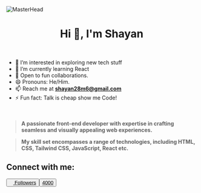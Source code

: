 ![MasterHead](header.gif)
<br>
<h1 align="center">Hi 👋, I'm Shayan</h1>
<br>

- 👀 I’m interested in exploring new tech stuff
- 🌱 I’m currently learning React
- 💞️ Open to fun collaborations.
- 😄 Pronouns: He/Him.
- 📫 Reach me at [**shayan28m6@gmail.com**](mailto:shayan28m6@gmail.com)</a>
- ⚡ Fun fact: Talk is cheap show me Code!

<br>

> **A passionate front-end developer with expertise in crafting seamless and visually appealing web experiences.**

> **My skill set encompasses a range of technologies, including HTML, CSS, Tailwind CSS, JavaScript, React etc.**

## Connect with me:
<a href="https://www.linkedin.com/in/ms-programmers/" style="display:inline-flex"> <button><img src="https://upload.wikimedia.org/wikipedia/commons/thumb/c/ca/LinkedIn_logo_initials.png/480px-LinkedIn_logo_initials.png" width="10" height="10"/> Followers</button><button>4000</button></a>






<br><br>
